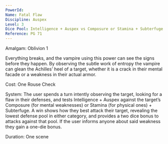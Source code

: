 ```yaml
---
PowerId: 
Name: Fatal Flaw
Discipline: Auspex
Level: 3
Dice Pool: Intelligence + Auspex vs Composure or Stamina + Subterfuge
Reference: PG 71
---
```

Amalgam: Oblivion 1 

Everything breaks, and the vampire using this power can see the signs before they happen. By observing the subtle work of entropy the vampire can glean the Achilles’ heel of a target, whether it is a crack in their mental facade or a weakness in their actual armor. 

Cost: One Rouse Check 

System: The user spends a turn intently observing the target, looking for a flaw in their defenses, and tests Intelligence + Auspex against the target’s Composure (for mental weaknesses) or Stamina (for physical ones) + Subterfuge. A win shows how they best attack their target, revealing the lowest defense pool in either category, and provides a two dice bonus to attacks against that pool. If the user informs anyone about said weakness they gain a one-die bonus. 

Duration: One scene